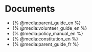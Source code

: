 # Documents

* {% @media:parent_guide_en %}
* {% @media:volunteer_guide_en %}
* {% @media:policy_manual_en %}
* {% @media:constitution_en %}
* {% @media:parent_guide_fr %}
